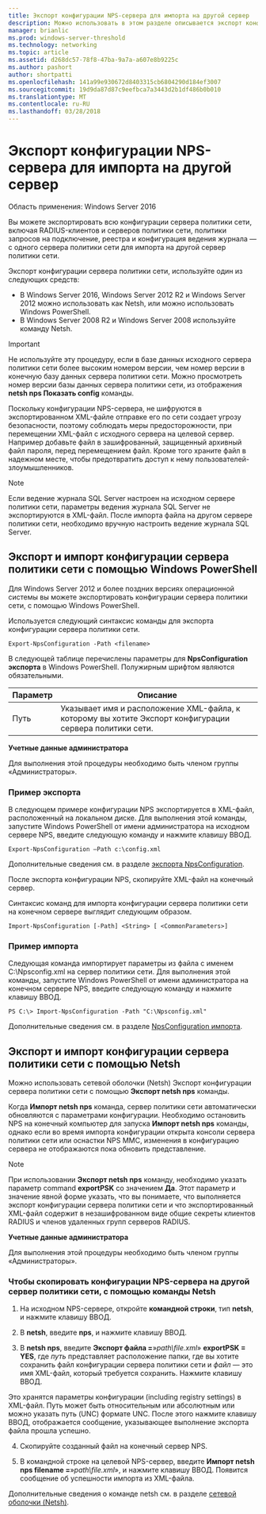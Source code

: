 ```yaml
---
title: Экспорт конфигурации NPS-сервера для импорта на другой сервер
description: Можно использовать в этом разделе описывается экспорт конфигурации сервера политики сети в Windows Server 2016.
manager: brianlic
ms.prod: windows-server-threshold
ms.technology: networking
ms.topic: article
ms.assetid: d268dc57-78f8-47ba-9a7a-a607e8b9225c
ms.author: pashort
author: shortpatti
ms.openlocfilehash: 141a99e930672d8403315cb6804290d184ef3007
ms.sourcegitcommit: 19d9da87d87c9eefbca7a3443d2b1df486b0b010
ms.translationtype: MT
ms.contentlocale: ru-RU
ms.lasthandoff: 03/28/2018
---
```

# <a name="export-an-nps-server-configuration-for-import-on-another-server"></a>Экспорт конфигурации NPS-сервера для импорта на другой сервер

Область применения: Windows Server 2016

Вы можете экспортировать всю конфигурации сервера политики сети, включая RADIUS-клиентов и серверов политики сети, политики запросов на подключение, реестра и конфигурация ведения журнала — с одного сервера политики сети для импорта на другой сервер политики сети. 

Экспорт конфигурации сервера политики сети, используйте один из следующих средств:

- В Windows Server 2016, Windows Server 2012 R2 и Windows Server 2012 можно использовать как Netsh, или можно использовать Windows PowerShell.
- В Windows Server 2008 R2 и Windows Server 2008 используйте команду Netsh.

>[!IMPORTANT]
>Не используйте эту процедуру, если в базе данных исходного сервера политики сети более высоким номером версии, чем номер версии в конечную базу данных сервера политики сети. Можно просмотреть номер версии базы данных сервера политики сети, из отображения **netsh nps Показать config** команды.

Поскольку конфигурации NPS-сервера, не шифруются в экспортированном XML-файле отправке его по сети создает угрозу безопасности, поэтому соблюдать меры предосторожности, при перемещении XML-файл с исходного сервера на целевой сервер. Например добавьте файл в зашифрованный, защищенный архивный файл пароля, перед перемещением файл. Кроме того храните файл в надежном месте, чтобы предотвратить доступ к нему пользователей-злоумышленников.

>[!NOTE]
>Если ведение журнала SQL Server настроен на исходном сервере политики сети, параметры ведения журнала SQL Server не экспортируются в XML-файл. После импорта файла на другом сервере политики сети, необходимо вручную настроить ведение журнала SQL Server.

## <a name="export-and-import-the-nps-configuration-by-using-windows-powershell"></a>Экспорт и импорт конфигурации сервера политики сети с помощью Windows PowerShell

Для Windows Server 2012 и более поздних версиях операционной системы вы можете экспортировать конфигурации сервера политики сети, с помощью Windows PowerShell.

Используется следующий синтаксис команды для экспорта конфигурации сервера политики сети. 

    Export-NpsConfiguration -Path <filename>

В следующей таблице перечислены параметры для **NpsConfiguration экспорта** в Windows PowerShell. Полужирным шрифтом являются обязательными.

|Параметр|Описание|
|---------|-----------|
|Путь|Указывает имя и расположение XML-файла, к которому вы хотите Экспорт конфигурации сервера политики сети.|

**Учетные данные администратора**

Для выполнения этой процедуры необходимо быть членом группы «Администраторы».

### <a name="export-example"></a>Пример экспорта 

В следующем примере конфигурации NPS экспортируется в XML-файл, расположенный на локальном диске. Для выполнения этой команды, запустите Windows PowerShell от имени администратора на исходном сервере NPS, введите следующую команду и нажмите клавишу ВВОД.

`Export-NpsConfiguration –Path c:\config.xml` 

Дополнительные сведения см. в разделе [экспорта NpsConfiguration](https://technet.microsoft.com/library/jj872749.aspx).

После экспорта конфигурации NPS, скопируйте XML-файл на конечный сервер.

Синтаксис команд для импорта конфигурации сервера политики сети на конечном сервере выглядит следующим образом.

    Import-NpsConfiguration [-Path] <String> [ <CommonParameters>]

### <a name="import-example"></a>Пример импорта

Следующая команда импортирует параметры из файла с именем C:\Npsconfig.xml на сервер политики сети. Для выполнения этой команды, запустите Windows PowerShell от имени администратора на конечном сервере NPS, введите следующую команду и нажмите клавишу ВВОД.

    PS C:\> Import-NpsConfiguration -Path "C:\Npsconfig.xml"

Дополнительные сведения см. в разделе [NpsConfiguration импорта](https://technet.microsoft.com/library/jj872750.aspx).

## <a name="export-and-import-the-nps-configuration-by-using-netsh"></a>Экспорт и импорт конфигурации сервера политики сети с помощью Netsh

Можно использовать сетевой оболочки \(Netsh\) Экспорт конфигурации сервера политики сети с помощью **Экспорт netsh nps** команды.

Когда **Импорт netsh nps** команда, сервер политики сети автоматически обновляются с параметрами конфигурации. Необходимо остановить NPS на конечный компьютер для запуска **Импорт netsh nps** команды, однако если во время импорта конфигурации открыта консоли сервера политики сети или оснастки NPS MMC, изменения в конфигурацию сервера не отображаются пока обновить представление. 

>[!NOTE]
>При использовании **Экспорт netsh nps** команду, необходимо указать параметр command **exportPSK** со значением **Да**. Этот параметр и значение явной форме указать, что вы понимаете, что выполняется экспорт конфигурации сервера политики сети и что экспортированный XML-файл содержит в незашифрованном виде общие секреты клиентов RADIUS и членов удаленных групп серверов RADIUS.

**Учетные данные администратора**

Для выполнения этой процедуры необходимо быть членом группы «Администраторы».

### <a name="to-copy-an-nps-server-configuration-to-another-nps-server-using-netsh-commands"></a>Чтобы скопировать конфигурации NPS-сервера на другой сервер политики сети, с помощью команды Netsh

1. На исходном NPS-сервере, откройте **командной строки**, тип **netsh**, и нажмите клавишу ВВОД.

2. В **netsh**, введите **nps**, и нажмите клавишу ВВОД. 

3. В **netsh nps**, введите **Экспорт файла =**»*path\file.xml*» **exportPSK = YES**, где *путь* представляет расположение папки, где вы хотите сохранить файл конфигурации сервера политики сети и *файл* — это имя XML-файл, который требуется сохранить. Нажмите клавишу ВВОД. 

Это хранятся параметры конфигурации \(including registry settings\) в XML-файл. Путь может быть относительным или абсолютным или можно указать путь \(UNC\) формате UNC. После этого нажмите клавишу ВВОД, отображается сообщение, указывающее выполнение экспорта файла прошла успешно.

4. Скопируйте созданный файл на конечный сервер NPS.

5. В командной строке на целевой NPS-сервер, введите **Импорт netsh nps filename =**»*path\file.xml*», и нажмите клавишу ВВОД. Появится сообщение об успешности импорта из XML-файла.

Дополнительные сведения о команде netsh см. в разделе [сетевой оболочки (Netsh)](../netsh/netsh.md).

